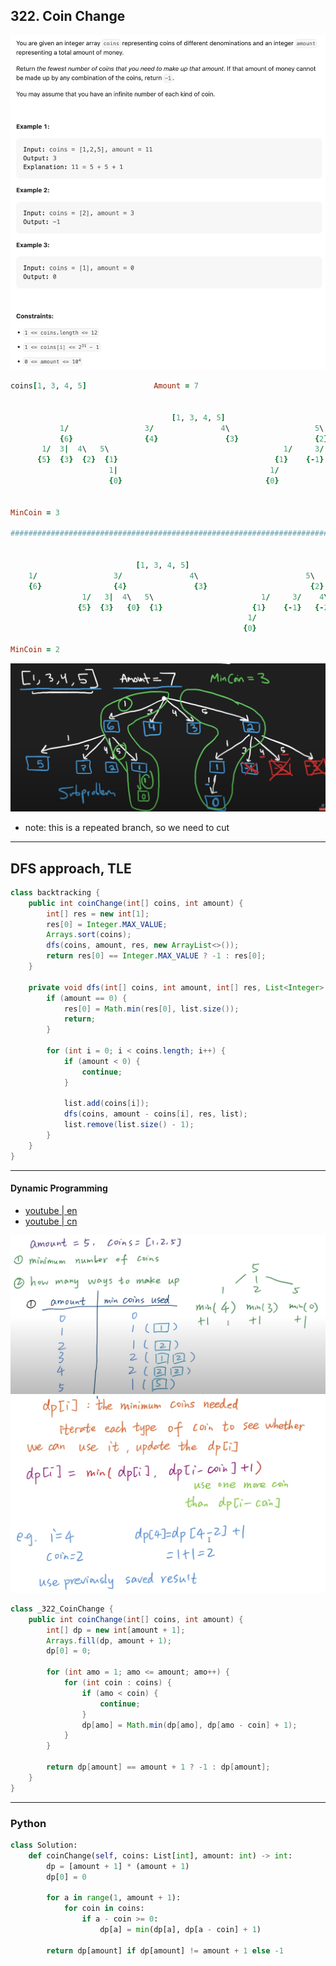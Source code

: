 ## 322. Coin Change
![](img/2023-01-30-15-51-48.png)


```ruby
coins[1, 3, 4, 5]               Amount = 7


                                    [1, 3, 4, 5]
           1/                 3/               4\                   5\
           {6}                {4}               {3}                 {2}
       1/  3|  4\   5\                                       1/     3/    4\      5\
      {5}  {3}  {2}  {1}                                   {1}    {-1}   {-2}     {-3}
                      1|                                  1/
                      {0}                                {0} 


MinCoin = 3

#####################################################################################


                            [1, 3, 4, 5]
    1/                 3/               4\                        5\
    {6}                {4}               {3}                       {2}
                1/   3|  4\   5\                        1/     3/    4\      5\
               {5}  {3}   {0}  {1}                    {1}    {-1}   {-2}   {-3}
                                                     1/
                                                    {0} 

MinCoin = 2
```



![](img/2023-01-30-16-00-17.png)

- note: this is a repeated branch, so we need to cut
---
## **DFS** approach, **TLE**


```java
class backtracking {
    public int coinChange(int[] coins, int amount) {
        int[] res = new int[1];
        res[0] = Integer.MAX_VALUE;
        Arrays.sort(coins);
        dfs(coins, amount, res, new ArrayList<>());
        return res[0] == Integer.MAX_VALUE ? -1 : res[0];
    }

    private void dfs(int[] coins, int amount, int[] res, List<Integer> list) {
        if (amount == 0) {
            res[0] = Math.min(res[0], list.size());
            return;
        }

        for (int i = 0; i < coins.length; i++) {
            if (amount < 0) {
                continue;
            }

            list.add(coins[i]);
            dfs(coins, amount - coins[i], res, list);
            list.remove(list.size() - 1);
        }
    }
}
```
---


#### Dynamic Programming

- [youtube | en](https://www.youtube.com/watch?v=H9bfqozjoqs)
- [youtube | cn](https://www.youtube.com/watch?v=KzkQMXpWSuA&t=463s)


![](img/2024-07-26-16-23-40.png)
![](img/2024-07-26-16-24-26.png)


```java
class _322_CoinChange {
    public int coinChange(int[] coins, int amount) {
        int[] dp = new int[amount + 1];
        Arrays.fill(dp, amount + 1);
        dp[0] = 0;

        for (int amo = 1; amo <= amount; amo++) {
            for (int coin : coins) {
                if (amo < coin) {
                    continue;
                }
                dp[amo] = Math.min(dp[amo], dp[amo - coin] + 1);
            }
        }

        return dp[amount] == amount + 1 ? -1 : dp[amount];
    }
}

```
---


### Python

```python
class Solution:
    def coinChange(self, coins: List[int], amount: int) -> int:
        dp = [amount + 1] * (amount + 1)
        dp[0] = 0

        for a in range(1, amount + 1):
            for coin in coins:
                if a - coin >= 0:
                    dp[a] = min(dp[a], dp[a - coin] + 1)

        return dp[amount] if dp[amount] != amount + 1 else -1
```